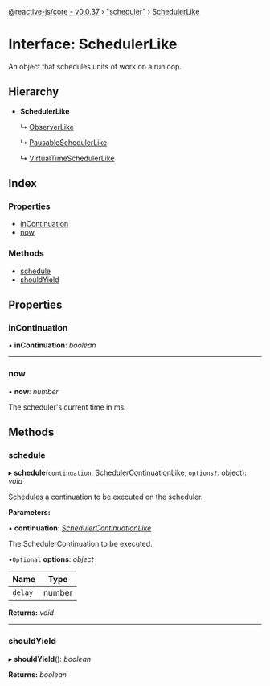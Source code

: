 [@reactive-js/core - v0.0.37](../README.md) › ["scheduler"](../modules/_scheduler_.md) › [SchedulerLike](_scheduler_.schedulerlike.md)

# Interface: SchedulerLike

An object that schedules units of work on a runloop.

## Hierarchy

* **SchedulerLike**

  ↳ [ObserverLike](_observable_.observerlike.md)

  ↳ [PausableSchedulerLike](_scheduler_.pausableschedulerlike.md)

  ↳ [VirtualTimeSchedulerLike](_scheduler_.virtualtimeschedulerlike.md)

## Index

### Properties

* [inContinuation](_scheduler_.schedulerlike.md#incontinuation)
* [now](_scheduler_.schedulerlike.md#now)

### Methods

* [schedule](_scheduler_.schedulerlike.md#schedule)
* [shouldYield](_scheduler_.schedulerlike.md#shouldyield)

## Properties

###  inContinuation

• **inContinuation**: *boolean*

___

###  now

• **now**: *number*

The scheduler's current time in ms.

## Methods

###  schedule

▸ **schedule**(`continuation`: [SchedulerContinuationLike](_scheduler_.schedulercontinuationlike.md), `options?`: object): *void*

Schedules a continuation to be executed on the scheduler.

**Parameters:**

▪ **continuation**: *[SchedulerContinuationLike](_scheduler_.schedulercontinuationlike.md)*

The SchedulerContinuation to be executed.

▪`Optional`  **options**: *object*

Name | Type |
------ | ------ |
`delay` | number |

**Returns:** *void*

___

###  shouldYield

▸ **shouldYield**(): *boolean*

**Returns:** *boolean*
